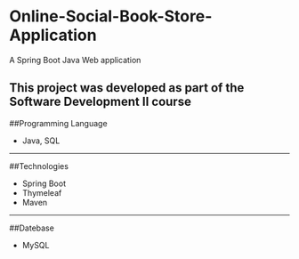 # Online-Social-Book-Store-Application
A Spring Boot Java Web application 

This project was developed as part of the **Software Development II** course
---
##Programming Language
- Java, SQL
---
##Technologies
- Spring Boot
- Thymeleaf
- Maven
---
##Datebase
- MySQL
